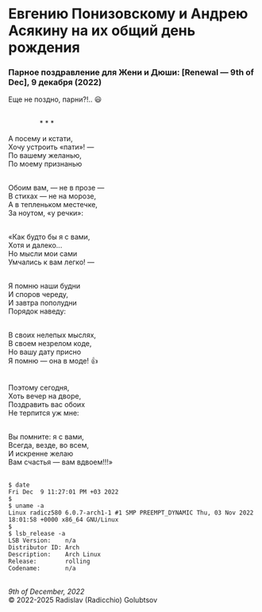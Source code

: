 <style>p{text-align:left}</style>
# Евгению Понизовскому и Андрею Асякину на их общий день рождения

### Парное поздравление для Жени и Дюши: [Renewal &mdash; 9th of Dec], 9 декабря (2022)

Еще не поздно, парни?!.. :smiley:

<br />&nbsp;&nbsp;&nbsp;&nbsp;&nbsp;&nbsp;&nbsp;&nbsp;&nbsp;&nbsp;&nbsp;&nbsp;&nbsp;&nbsp;&nbsp;&nbsp;\* \* \*

А посему и кстати,<br />
Хочу устроить &laquo;пати&raquo;! &mdash;<br />
По вашему желанью,<br />
По моему признанью

<br />Обоим вам, &mdash; не в прозе &mdash;<br />
В стихах &mdash; не на морозе,<br />
А в тепленьком местечке,<br />
За ноутом, &laquo;у речки&raquo;:

<br />&laquo;Как будто бы я с вами,<br />
Хотя и далеко...<br />
Но мысли мои сами<br />
Умчались к вам легко! &mdash;

<br />Я помню наши будни<br />
И споров череду,<br />
И завтра пополудни<br />
Порядок наведу:

<br />В своих нелепых мыслях,<br />
В своем незрелом коде,<br />
Но вашу дату присно<br />
Я помню &mdash; она в моде! :+1:

<br />Поэтому сегодня,<br />
Хоть вечер на дворе,<br />
Поздравить вас обоих<br />
Не терпится уж мне:

<br />Вы помните: я с вами,<br />
Всегда, везде, во всем,<br />
И искренне желаю<br />
Вам счастья &mdash; вам вдвоем!!!&raquo;<br /><br />

```
$ date
Fri Dec  9 11:27:01 PM +03 2022
$
$ uname -a
Linux radicz580 6.0.7-arch1-1 #1 SMP PREEMPT_DYNAMIC Thu, 03 Nov 2022 18:01:58 +0000 x86_64 GNU/Linux
$
$ lsb_release -a
LSB Version:    n/a
Distributor ID: Arch
Description:    Arch Linux
Release:        rolling
Codename:       n/a
```

<br />*9th of December, 2022*<br />
&copy; 2022-2025 Radislav (Radicchio) Golubtsov
